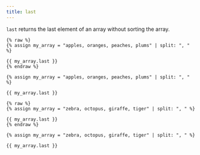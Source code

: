 ```yaml
---
title: last
---
```


`last` returns the last element of an array without sorting the array.

```liquid
{% raw %}
{% assign my_array = "apples, oranges, peaches, plums" | split: ", " %}

{{ my_array.last }}
{% endraw %}
```

```text
{% assign my_array = "apples, oranges, peaches, plums" | split: ", " %}

{{ my_array.last }}
```

```liquid
{% raw %}
{% assign my_array = "zebra, octopus, giraffe, tiger" | split: ", " %}

{{ my_array.last }}
{% endraw %}
```

```text
{% assign my_array = "zebra, octopus, giraffe, tiger" | split: ", " %}

{{ my_array.last }}
```
